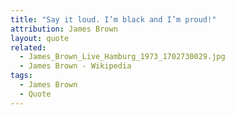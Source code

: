```yaml
---
title: "Say it loud. I’m black and I’m proud!"
attribution: James Brown
layout: quote
related:
  - James_Brown_Live_Hamburg_1973_1702730029.jpg
  - James Brown - Wikipedia
tags:
  - James Brown
  - Quote
---
```


